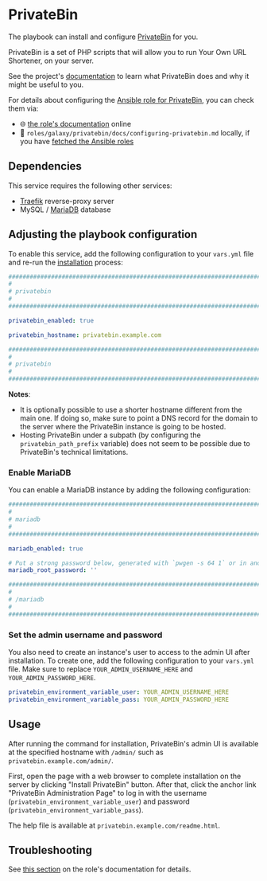 <!--
SPDX-FileCopyrightText: 2020 - 2024 MDAD project contributors
SPDX-FileCopyrightText: 2020 - 2024 Slavi Pantaleev
SPDX-FileCopyrightText: 2020 Aaron Raimist
SPDX-FileCopyrightText: 2020 Chris van Dijk
SPDX-FileCopyrightText: 2020 Dominik Zajac
SPDX-FileCopyrightText: 2020 Mickaël Cornière
SPDX-FileCopyrightText: 2022 François Darveau
SPDX-FileCopyrightText: 2022 Julian Foad
SPDX-FileCopyrightText: 2022 Warren Bailey
SPDX-FileCopyrightText: 2023 Antonis Christofides
SPDX-FileCopyrightText: 2023 Felix Stupp
SPDX-FileCopyrightText: 2023 Julian-Samuel Gebühr
SPDX-FileCopyrightText: 2023 Pierre 'McFly' Marty
SPDX-FileCopyrightText: 2024 - 2025 Suguru Hirahara

SPDX-License-Identifier: AGPL-3.0-or-later
-->

# PrivateBin

The playbook can install and configure [PrivateBin](https://privatebin.org) for you.

PrivateBin is a set of PHP scripts that will allow you to run Your Own URL Shortener, on your server.

See the project's [documentation](https://privatebin.org/docs) to learn what PrivateBin does and why it might be useful to you.

For details about configuring the [Ansible role for PrivateBin](https://codeberg.org/acioustick/ansible-role-privatebin), you can check them via:
- 🌐 [the role's documentation](https://github.com/mother-of-all-self-hosting/ansible-role-privatebin/blob/main/docs/configuring-privatebin.md) online
- 📁 `roles/galaxy/privatebin/docs/configuring-privatebin.md` locally, if you have [fetched the Ansible roles](../installing.md)

## Dependencies

This service requires the following other services:

- [Traefik](traefik.md) reverse-proxy server
- MySQL / [MariaDB](mariadb.md) database

## Adjusting the playbook configuration

To enable this service, add the following configuration to your `vars.yml` file and re-run the [installation](../installing.md) process:

```yaml
########################################################################
#                                                                      #
# privatebin                                                           #
#                                                                      #
########################################################################

privatebin_enabled: true

privatebin_hostname: privatebin.example.com

########################################################################
#                                                                      #
# privatebin                                                           #
#                                                                      #
########################################################################
```

**Notes**:
- It is optionally possible to use a shorter hostname different from the main one. If doing so, make sure to point a DNS record for the domain to the server where the PrivateBin instance is going to be hosted.
- Hosting PrivateBin under a subpath (by configuring the `privatebin_path_prefix` variable) does not seem to be possible due to PrivateBin's technical limitations.

### Enable MariaDB

You can enable a MariaDB instance by adding the following configuration:

```yaml
########################################################################
#                                                                      #
# mariadb                                                              #
#                                                                      #
########################################################################

mariadb_enabled: true

# Put a strong password below, generated with `pwgen -s 64 1` or in another way
mariadb_root_password: ''

########################################################################
#                                                                      #
# /mariadb                                                             #
#                                                                      #
########################################################################
```

### Set the admin username and password

You also need to create an instance's user to access to the admin UI after installation. To create one, add the following configuration to your `vars.yml` file. Make sure to replace `YOUR_ADMIN_USERNAME_HERE` and `YOUR_ADMIN_PASSWORD_HERE`.

```yaml
privatebin_environment_variable_user: YOUR_ADMIN_USERNAME_HERE
privatebin_environment_variable_pass: YOUR_ADMIN_PASSWORD_HERE
```

## Usage

After running the command for installation, PrivateBin's admin UI is available at the specified hostname with `/admin/` such as `privatebin.example.com/admin/`.

First, open the page with a web browser to complete installation on the server by clicking "Install PrivateBin" button. After that, click the anchor link "PrivateBin Administration Page" to log in with the username (`privatebin_environment_variable_user`) and password (`privatebin_environment_variable_pass`).

The help file is available at `privatebin.example.com/readme.html`.

## Troubleshooting

See [this section](https://github.com/mother-of-all-self-hosting/ansible-role-privatebin/blob/main/docs/configuring-privatebin.md#troubleshooting) on the role's documentation for details.
